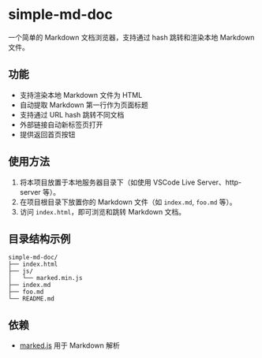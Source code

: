 # simple-md-doc

一个简单的 Markdown 文档浏览器，支持通过 hash 跳转和渲染本地 Markdown 文件。

## 功能

- 支持渲染本地 Markdown 文件为 HTML
- 自动提取 Markdown 第一行作为页面标题
- 支持通过 URL hash 跳转不同文档
- 外部链接自动新标签页打开
- 提供返回首页按钮

## 使用方法

1. 将本项目放置于本地服务器目录下（如使用 VSCode Live Server、http-server 等）。
2. 在项目根目录下放置你的 Markdown 文件（如 `index.md`, `foo.md` 等）。
3. 访问 `index.html`，即可浏览和跳转 Markdown 文档。

## 目录结构示例

```
simple-md-doc/
├── index.html
├── js/
│   └── marked.min.js
├── index.md
├── foo.md
└── README.md
```

## 依赖

- [marked.js](https://github.com/markedjs/marked) 用于 Markdown 解析

